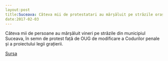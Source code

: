 ```yaml
---
layout:post
title:Suceava: Câteva mii de protestatari au mărșăluit pe străzile orașului
date:2017-02-03
---
```


Câteva mii de persoane au mărșăluit vineri pe străzile din municipiul Suceava, în semn de protest față de OUG de modificare a Codurilor penale și a proiectului legii grațierii.


[Sursa](http://www.agerpres.ro/social/2017/02/03/suceava-cateva-mii-de-protestatari-au-marsaluit-pe-strazile-orasului-21-47-18)
